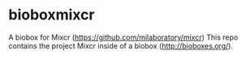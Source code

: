 # bioboxmixcr
A biobox for Mixcr (https://github.com/milaboratory/mixcr)
This repo contains the project Mixcr inside of a biobox (http://bioboxes.org/). 

